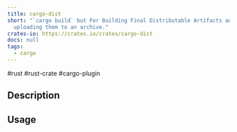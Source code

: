 ```yaml
---
title: cargo-dist
short: "`cargo build` but For Building Final Distributable Artifacts and
  uploading them to an archive."
crates-io: https://crates.io/crates/cargo-dist
docs: null
tags:
  - cargo
---
```

#rust #rust-crate #cargo-plugin 

## Description

## Usage
